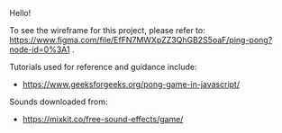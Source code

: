 Hello!

To see the wireframe for this project, please refer to: https://www.figma.com/file/EfFN7MWXpZZ3QhGB2S5oaF/ping-pong?node-id=0%3A1 .

Tutorials used for reference and guidance include:
- https://www.geeksforgeeks.org/pong-game-in-javascript/

Sounds downloaded from:
- https://mixkit.co/free-sound-effects/game/